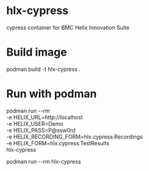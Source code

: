 # hlx-cypress
cypress container for BMC Helix Innovation Suite

# Build image
podman build -t hlx-cypress .

# Run with podman
podman run --rm \
  -e HELIX_URL=http://localhost \
  -e HELIX_USER=Demo \
  -e HELIX_PASS=P@ssw0rd \
  -e HELIX_RECORDING_FORM=hlx.cypress:Recordings \
  -e HELIX_FORM=hlx.cypress:TestResults \
  hlx-cypress

podman run --rm hlx-cypress

